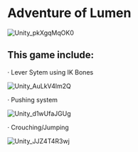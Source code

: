 # Adventure of Lumen






![Unity_pkXgqMqOK0](https://github.com/rE4zon/LuminiaAndGroomy/assets/108632051/0c244a47-bfc1-4713-80f9-03106515ec82)







## This game include:





· Lever Sytem using IK Bones


![Unity_AuLkV4lm2Q](https://github.com/rE4zon/LuminiaAndGroomy/assets/108632051/254a7ab1-65ac-46a9-bb14-f14f35bd8fb4)




· Pushing system

![Unity_d1wUfaJGUg](https://github.com/rE4zon/LuminiaAndGroomy/assets/108632051/3aa58bc4-8975-425c-af0c-e65cc205a25a)



· Crouching/Jumping


![Unity_JJZ4T4R3wj](https://github.com/rE4zon/LuminiaAndGroomy/assets/108632051/6c8d11b6-9999-43a1-b78c-fc372f645ab8)











